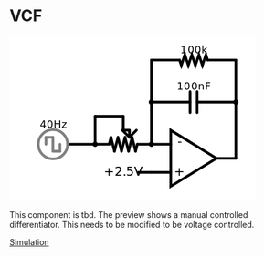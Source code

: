 # VCF

![VCF](preview.png)

This component is tbd. The preview shows a manual controlled differentiator. This needs to be modified to be voltage controlled.

[Simulation](http://www.falstad.com/circuit/circuitjs.html?cct=$+5+0.0000049999999999999996+96.77753655846766+50+5+50%0Aa+-112+48+-16+48+8+5+0+1000000+2.4999616076545004+2.5+100000%0AR+-112+64+-144+64+0+0+40+2.5+0+0+0.5%0Aw+-16+48+-16+-16+0%0Aw+-112+32+-112+-16+0%0AR+-176+32+-224+32+0+2+40+2.5+2.5+0+0.5%0Ac+-16+-16+-112+-16+0+1.0000000000000001e-7+1.3392729422955352%0A174+-176+32+-112+32+0+100000+0.7376+Resistance%0Aw+-176+32+-176+0+0%0Aw+-176+0+-144+0+0%0Aw+-144+0+-144+16+0%0Ar+-112+-64+-16+-64+0+100000%0Aw+-112+-64+-112+-16+0%0Aw+-16+-16+-16+-64+0%0Ao+2+64+0+4098+20+0.0001953125+0+2+2+3%0A)
